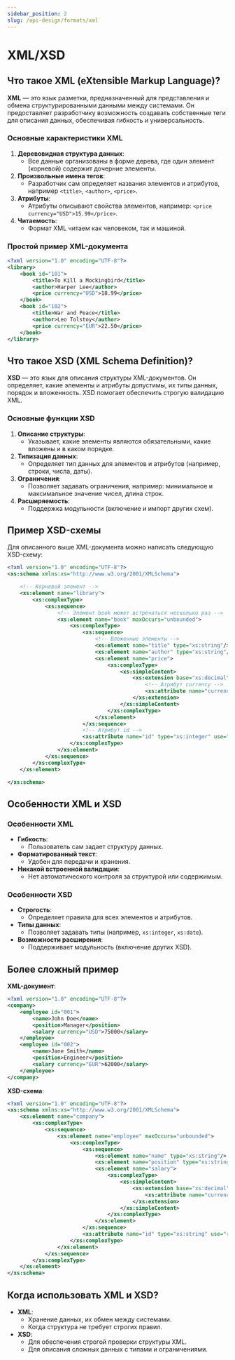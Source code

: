 ```yaml
---
sidebar_position: 2
slug: /api-design/formats/xml
---
```


# XML/XSD

## Что такое XML (eXtensible Markup Language)?

**XML** — это язык разметки, предназначенный для представления и обмена структурированными данными между системами. Он предоставляет разработчику возможность создавать собственные теги для описания данных, обеспечивая гибкость и универсальность.

### Основные характеристики XML

1. **Деревовидная структура данных**: 
   - Все данные организованы в форме дерева, где один элемент (корневой) содержит дочерние элементы.
2. **Произвольные имена тегов**:
   - Разработчик сам определяет названия элементов и атрибутов, например `<title>`, `<author>`, `<price>`.
3. **Атрибуты**:
   - Атрибуты описывают свойства элементов, например: `<price currency="USD">15.99</price>`.
4. **Читаемость**:
   - Формат XML читаем как человеком, так и машиной.

### Простой пример XML-документа

```xml
<?xml version="1.0" encoding="UTF-8"?>
<library>
    <book id="101">
        <title>To Kill a Mockingbird</title>
        <author>Harper Lee</author>
        <price currency="USD">18.99</price>
    </book>
    <book id="102">
        <title>War and Peace</title>
        <author>Leo Tolstoy</author>
        <price currency="EUR">22.50</price>
    </book>
</library>
```

## Что такое XSD (XML Schema Definition)?

**XSD** — это язык для описания структуры XML-документов. Он определяет, какие элементы и атрибуты допустимы, их типы данных, порядок и вложенность. XSD помогает обеспечить строгую валидацию XML.

### Основные функции XSD

1. **Описание структуры**:
   - Указывает, какие элементы являются обязательными, какие вложены и в каком порядке.
2. **Типизация данных**:
   - Определяет тип данных для элементов и атрибутов (например, строки, числа, даты).
3. **Ограничения**:
   - Позволяет задавать ограничения, например: минимальное и максимальное значение чисел, длина строк.
4. **Расширяемость**:
   - Поддержка модульности (включение и импорт других схем).

## Пример XSD-схемы

Для описанного выше XML-документа можно написать следующую XSD-схему:

```xml
<?xml version="1.0" encoding="UTF-8"?>
<xs:schema xmlns:xs="http://www.w3.org/2001/XMLSchema">

    <!-- Корневой элемент -->
    <xs:element name="library">
        <xs:complexType>
            <xs:sequence>
                <!-- Элемент book может встречаться несколько раз -->
                <xs:element name="book" maxOccurs="unbounded">
                    <xs:complexType>
                        <xs:sequence>
                            <!-- Вложенные элементы -->
                            <xs:element name="title" type="xs:string"/>
                            <xs:element name="author" type="xs:string"/>
                            <xs:element name="price">
                                <xs:complexType>
                                    <xs:simpleContent>
                                        <xs:extension base="xs:decimal">
                                            <!-- Атрибут currency -->
                                            <xs:attribute name="currency" type="xs:string" use="required"/>
                                        </xs:extension>
                                    </xs:simpleContent>
                                </xs:complexType>
                            </xs:element>
                        </xs:sequence>
                        <!-- Атрибут id -->
                        <xs:attribute name="id" type="xs:integer" use="required"/>
                    </xs:complexType>
                </xs:element>
            </xs:sequence>
        </xs:complexType>
    </xs:element>

</xs:schema>
```

## Особенности XML и XSD

### Особенности XML

- **Гибкость**:
  - Пользователь сам задает структуру данных.
- **Форматированный текст**:
  - Удобен для передачи и хранения.
- **Никакой встроенной валидации**:
  - Нет автоматического контроля за структурой или содержимым.

### Особенности XSD

- **Строгость**:
  - Определяет правила для всех элементов и атрибутов.
- **Типы данных**:
  - Позволяет задавать типы (например, `xs:integer`, `xs:date`).
- **Возможности расширения**:
  - Поддерживает модульность (включение других XSD).

## Более сложный пример

**XML-документ**:

```xml
<?xml version="1.0" encoding="UTF-8"?>
<company>
    <employee id="001">
        <name>John Doe</name>
        <position>Manager</position>
        <salary currency="USD">75000</salary>
    </employee>
    <employee id="002">
        <name>Jane Smith</name>
        <position>Engineer</position>
        <salary currency="EUR">62000</salary>
    </employee>
</company>
```

**XSD-схема**:

```xml
<?xml version="1.0" encoding="UTF-8"?>
<xs:schema xmlns:xs="http://www.w3.org/2001/XMLSchema">
    <xs:element name="company">
        <xs:complexType>
            <xs:sequence>
                <xs:element name="employee" maxOccurs="unbounded">
                    <xs:complexType>
                        <xs:sequence>
                            <xs:element name="name" type="xs:string"/>
                            <xs:element name="position" type="xs:string"/>
                            <xs:element name="salary">
                                <xs:complexType>
                                    <xs:simpleContent>
                                        <xs:extension base="xs:decimal">
                                            <xs:attribute name="currency" type="xs:string" use="required"/>
                                        </xs:extension>
                                    </xs:simpleContent>
                                </xs:complexType>
                            </xs:element>
                        </xs:sequence>
                        <xs:attribute name="id" type="xs:string" use="required"/>
                    </xs:complexType>
                </xs:element>
            </xs:sequence>
        </xs:complexType>
    </xs:element>
</xs:schema>
```

## Когда использовать XML и XSD?

- **XML**:
  - Хранение данных, их обмен между системами.
  - Когда структура не требует строгих правил.
- **XSD**:
  - Для обеспечения строгой проверки структуры XML.
  - Для описания сложных данных с типами и ограничениями.
